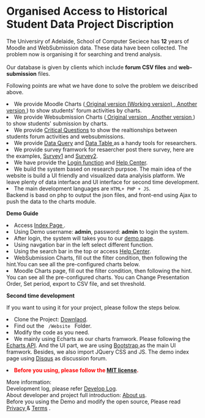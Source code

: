 # <b>Organised Access to Historical Student Data Project Discription </b>

The Universiry of Adelaide, School of Computer Seciece has <b>12</b> years of Moodle and WebSubmission data. These data have been collected. The problem now is organising it for searching and trend analysis.
<br><br>
Our database is given by clients which include <b>forum CSV files</b> and <b>web-submission</b> files.<br> 

Following points are what we have done to solve the problem we deiscribed above.

<li> We provide Moodle Charts (<a href="http://studata.tk/dashboard/MoodleCharts.html"> Original version (Working version) </a>,<a href="http://www.studata.tk/demo/pages/Moodlecharts.html"> Another version </a>) to show students' forum activities by charts.

<li> We provide Websubmission Charts (<a href="http://studata.tk/dashboard/WebSubmissionCharts.html"> Original version </a>,<a href="http://studata.tk/demo/pages/WebSubmissionCharts.html"> Another version </a>) to show students' submission by charts.

<li> We provide <a href="http://www.studata.tk/dashboard/CriticalQuestions.html">Critical Questions</a> to show the realtionships between students forum activities and websubmissions.

<li> We provide <a href="http://www.studata.tk/demo/pages/simplequery.html">Data Query</a> and <a href="http://www.studata.tk/demo/pages/tables.html">Data Table </a> as a handy tools for researchers.

<li> We provide survey framwork for resaercher post there survey, here are the examples, <a href="http://www.studata.tk/demo/pages/survey1.html">Survey1</a> and <a href="http://www.studata.tk/demo/pages/survey2.html">Survey2</a>.

<li> We have provide the <a href="http://www.studata.tk/login/">Login function</a> and <a href="http://www.studata.tk/demo/pages/help.html">Help Center</a>.

<li> We build the system based on research purpsoe. The main idea of the website is build a UI friendly and visualized data analyisis platform. We leave plenty of data interface and UI interface for second time development.

<li>The main development languages are <code >HTML+ PHP + JS</code>. 
<br>Backend is basd on php to output the json files, and front-end using Ajax to push the data to the charts module.


<b> Demo Guide </b>

<li> Access <a href="http://studata.tk">Index Page </a>.
<li> Using Demo username: <b>admin</b>, password: <b>admin</b> to login the system.
<li> After login, the system will takes you to our <a href="http://www.studata.tk/demo/pages/index.html">demo page</a>.
<li> Using navgation bar in the left select different function.
<li> Using the search bar in the top or access <a href="http://www.studata.tk/demo/pages/help.html">Help Center</a>.
<li> WebSubmission Charts, fill out the filter condition, then following the hint.You can see all the pre-configured charts below.
<li> Moodle Charts page, fill out the filter condition, then following the hint. You can see all the pre-configured charts. You can Change Presentation Order, Set period, export to CSV file, and set threshold.


<b>Second time development</b>

If you want to using it for your project, please follow the steps below.
<li> Clone the Project: <a href="https://github.com/JoeFu/mseproject.git">Downlaod</a>.
<li> Find out the <code> /Website </code> Folder.
<li> Modify the code as you need.
<li> We mainly using Echarts as our charts framwork. Please following the <a href="https://ecomfe.github.io/echarts-doc/public/en/api.html">Echarts API</a>. And the UI part, we are using <a href="https://getbootstrap.com/docs/3.3/getting-started/">Bootstrap </a>as the main UI framwork. Besides, we also import JQuery CSS and JS. The demo index page using <a href="https://disqus.com/">Disqus</a> as discussion forum.

<strong style="color:red"><li> Before you using, please follow the <a href="http://www.studata.tk/terms.html#license"> MIT license</a>.</strong>



More information:
<br>
 Development log, please refer <a href="https://github.com/JoeFu/mseproject/blob/master/Website/log/develop_log.md">Develop Log</a>.
 <br>
About developer and project full introduction: <a href="http://studata.tk/about.html">About us</a>.<br>
Before you using the Demo and modify the open source, Please read <a href="http://studata.tk/privacy.html">Privacy </a> & <a href = "http://studata.tk/terms.html">Terms</a> .